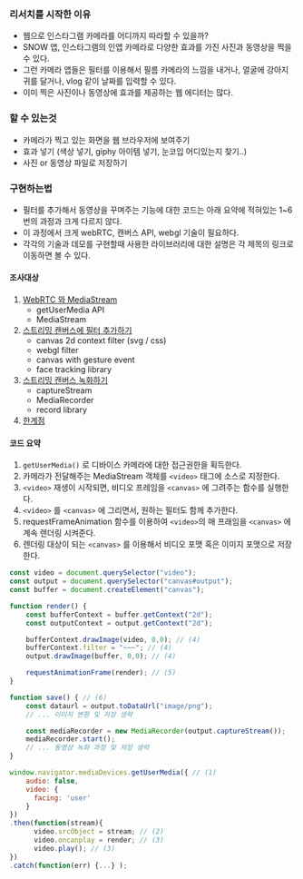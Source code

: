 ### 리서치를 시작한 이유
- 웹으로 인스타그램 카메라를 어디까지 따라할 수 있을까?
- SNOW 앱, 인스타그램의 인앱 카메라로 다양한 효과를 가진 사진과 동영상을 찍을 수 있다.
- 그런 카메라 앱들은 필터를 이용해서 필름 카메라의 느낌을 내거나, 얼굴에 강아지 귀를 달거나, vlog 같이 날짜를 입력할 수 있다.
- 이미 찍은 사진이나 동영상에 효과를 제공하는 웹 에디터는 많다.

### 할 수 있는것
- 카메라가 찍고 있는 화면을 웹 브라우저에 보여주기
- 효과 넣기 (색상 넣기, giphy 아이템 넣기, 눈코입 어디있는지 찾기..)
- 사진 or 동영상 파일로 저장하기

### 구현하는법
- 필터를 추가해서 동영상을 꾸며주는 기능에 대한 코드는 아래 요약에 적혀있는 1~6번의 과정과 크게 다르지 않다.
- 이 과정에서 크게 webRTC, 캔버스 API, webgl 기술이 필요하다. 
- 각각의 기술과 데모를 구현할때 사용한 라이브러리에 대한 설명은 각 제목의 링크로 이동하면 볼 수 있다. 

#### 조사대상
1. [WebRTC 와 MediaStream](./1.webrtc_and_mediastream.md)
    - getUserMedia API
    - MediaStream 
2. [스트리밍 캔버스에 필터 추가하기](./2.realtime_canvas_and_filter.md)
    - canvas 2d context filter (svg / css)
    - webgl filter
    - canvas with gesture event
    - face tracking library
3. [스트리밍 캔버스 녹화하기](./3.export_to_file.md)
    - captureStream
    - MediaRecorder
    - record library
4. [한계점](./4.limitations.md)


#### 코드 요약
1. `getUserMedia()` 로 디바이스 카메라에 대한 접근권한을 획득한다.
2. 카메라가 전달해주는 MediaStream 객체를 `<video>` 태그에 소스로 지정한다.
3. `<video>` 재생이 시작되면, 비디오 프레임을 `<canvas>` 에 그려주는 함수를 실행한다.
4. `<video>` 를 `<canvas>` 에 그리면서, 원하는 필터도 함께 추가한다.
5. requestFrameAnimation 함수를 이용하여 `<video>`의 매 프래임을 `<canvas>` 에 계속 렌더링 시켜준다.
6. 렌더링 대상이 되는 `<canvas>` 를 이용해서 비디오 포맷 혹은 이미지 포맷으로 저장한다.

```javascript
const video = document.querySelector("video");
const output = document.querySelector("canvas#output");
const buffer = document.createElement("canvas");

function render() {
    const bufferContext = buffer.getContext("2d");
    const outputContext = output.getContext("2d");

    bufferContext.drawImage(video, 0,0); // (4)
    bufferContext.filter = "~~~"; // (4)
    output.drawImage(buffer, 0,0); // (4)

    requestAnimationFrame(render); // (5)
}

function save() { // (6)
    const dataurl = output.toDataUrl("image/png");
    // ... 이미지 변환 및 저장 생략

    const mediaRecorder = new MediaRecorder(output.captureStream());
    mediaRecorder.start();
    // ... 동영상 녹화 과정 및 저장 생략
}

window.navigator.mediaDevices.getUserMedia({ // (1)
    audio: false,
    video: {
      facing: 'user'
    }
})
.then(function(stream){
      video.srcObject = stream; // (2)
      video.oncanplay = render; // (3)
      video.play(); // (3)
})
.catch(function(err) {...} );
```

